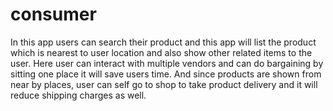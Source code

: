 # consumer
In this app users can search their product and this app will list the product which is nearest to user location and also show other related items to the user. Here user can interact with multiple vendors and can do bargaining by sitting one place it will save users time. And since products are shown from near by places, user can self go to shop to take product delivery and it will reduce shipping charges as well.
